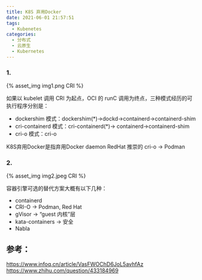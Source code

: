 ```yaml
---
title: K8S 弃用Docker
date: 2021-06-01 21:57:51
tags:
  - Kubenetes
categories:
  - 分布式 
  - 云原生
  - Kubernetes  
---
```


<p></p>
<!-- more -->

### 1. 
{% asset_img  img1.png  CRI %}


如果以 kubelet 调用 CRI 为起点，OCI 的 runC 调用为终点，三种模式经历的可执行程序分别是：


+ dockershim 模式：dockershim(*)->dockd->containerd->containerd-shim
+ cri-containerd 模式：cri-containerd(*)-> containerd->containerd-shim
+ cri-o 模式：cri-o

K8S弃用Docker是指弃用Docker daemon
RedHat 推崇的 cri-o  → Podman


### 2.
{% asset_img  img2.jpeg  CRI %}

容器引擎可选的替代方案大概有以下几种：

+ containerd 
+ CRI-O  → Podman, Red Hat
+ gVisor  → “guest 内核”层
+ kata-containers  →  安全
+ Nabla

## 参考：
https://www.infoq.cn/article/VasFWOChD6JoL5avhfAz
https://www.zhihu.com/question/433184969


